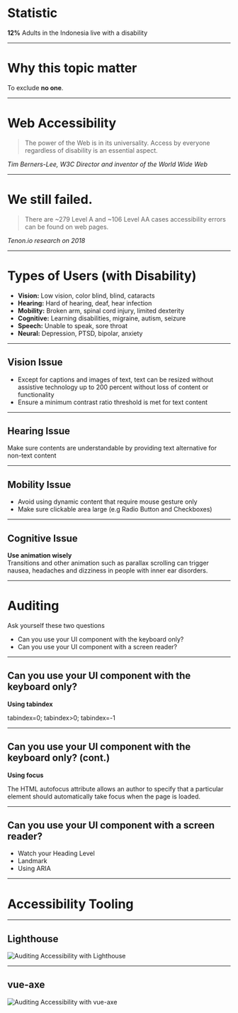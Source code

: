 # Statistic
**12%** Adults in the Indonesia live with a disability

---

# Why this topic matter
To exclude **no one**.

---

# Web Accessibility 

> The power of the Web is in its universality. Access by everyone regardless of disability is an essential aspect.
>
<cite>Tim Berners-Lee, W3C Director and inventor of the World Wide Web</cite>

---


# We still failed.
> There are ~279 Level A and ~106 Level AA cases accessibility errors can be found on web pages.
>
<cite>Tenon.io research on 2018</cite>

---

# Types of Users (with Disability)
* **Vision:** Low vision, color blind, blind, cataracts
* **Hearing:** Hard of hearing, deaf, hear infection
* **Mobility:** Broken arm, spinal cord injury, limited dexterity
* **Cognitive:** Learning disabilities, migraine, autism, seizure
* **Speech:** Unable to speak, sore throat
* **Neural:** Depression, PTSD, bipolar, anxiety

---

## Vision Issue
* Except for captions and images of text, text can be resized without assistive technology up to 200 percent without loss of content or functionality
* Ensure a minimum contrast ratio threshold is met for text content

---

## Hearing Issue
Make sure contents are understandable by providing text alternative for non-text content

---

## Mobility Issue
* Avoid using dynamic content that require mouse gesture only
* Make sure clickable area large (e.g Radio Button and Checkboxes)

---

## Cognitive Issue
**Use animation wisely**     
Transitions and other animation such as parallax scrolling can trigger nausea, headaches and dizziness in people with inner ear disorders.

---

# Auditing
Ask yourself these two questions 
* Can you use your UI component with the keyboard only?
* Can you use your UI component with a screen reader?

---

## Can you use your UI component with the keyboard only?       

**Using tabindex**  

tabindex=0; tabindex>0; tabindex=-1

---

## Can you use your UI component with the keyboard only? (cont.)             

**Using focus**  

The HTML autofocus attribute allows an author to specify that a particular element should automatically take focus when the page is loaded. 

---

## Can you use your UI component with a screen reader?     

* Watch your Heading Level 
* Landmark
* Using ARIA

---

# Accessibility Tooling

---

## Lighthouse
![Auditing Accessibility with Lighthouse](/assets/lighthouse-a11y-result.png)

---

## vue-axe
![Auditing Accessibility with vue-axe](/assets/vue-axe-result.png)



